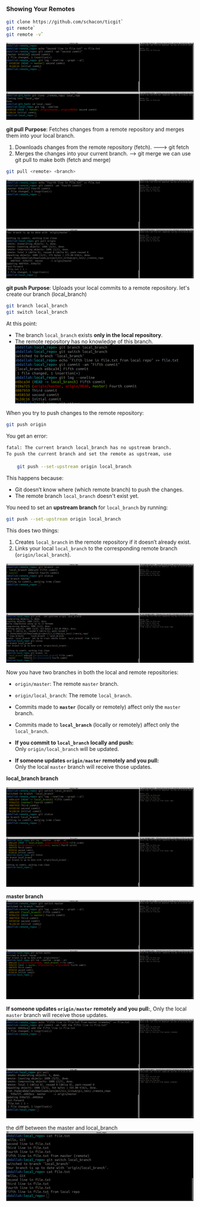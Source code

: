 

### Showing Your Remotes
```bash
git clone https://github.com/schacon/ticgit`  
git remote`  
git remote -v`
```

![screen](./images/4.1.png)

**git pull**
**Purpose**: Fetches changes from a remote repository and merges them into your local branch.
1. Downloads changes from the remote repository (fetch). ---> git fetch
2. Merges the changes into your current branch. --> git merge
we can use git pull to make both (fetch and merge)
```bash
git pull <remote> <branch>
```
![screen](./images/4.2.png)

**git push**
**Purpose**: Uploads your local commits to a remote repository.
let's create our branch (local_branch)
```bash
git branch local_branch
git switch local_branch
```
At this point:
- The branch `local_branch` exists **only in the local repository**.
- The remote repository has no knowledge of this branch.
![screen](./images/4.3.png)

When you try to push changes to the remote repository:
```bash
git push origin 
```

You get an error:
```bash
fatal: The current branch local_branch has no upstream branch.
To push the current branch and set the remote as upstream, use

    git push --set-upstream origin local_branch
```
This happens because:
- Git doesn’t know where (which remote branch) to push the changes.
- The remote branch `local_branch` doesn't exist yet.

You need to set an **upstream branch** for `local_branch` by running:
```bash
git push --set-upstream origin local_branch
```
This does two things:
1. Creates `local_branch` in the remote repository if it doesn’t already exist.
2. Links your local `local_branch` to the corresponding remote branch (`origin/local_branch`).

![screen](./images/4.4.png)

Now you have two branches in both the local and remote repositories:
- `origin/master`: The remote `master` branch.
- `origin/local_branch`: The remote `local_branch`.

- Commits made to **`master`** (locally or remotely) affect only the `master` branch.
- Commits made to **`local_branch`** (locally or remotely) affect only the `local_branch`.
- **If you commit to `local_branch` locally and push:**  
    Only `origin/local_branch` will be updated.
- **If someone updates `origin/master` remotely and you pull:**  
    Only the local `master` branch will receive those updates.

**local_branch branch**

![screen](./images/4.5.png)

**master branch**
![screen](./images/4.6.png)

**If someone updates `origin/master` remotely and you pull:**, Only the local `master` branch will receive those updates.
![screen](./images/4.7.png)

the diff between the master and local_branch 
![screen](./images/4.8.png)


